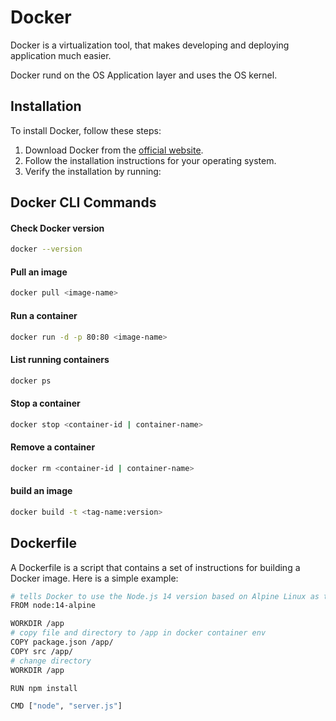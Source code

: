# Docker

Docker is a virtualization tool, that makes developing and deploying application much easier. 

Docker rund on the OS Application layer and uses the OS kernel.

## Installation

To install Docker, follow these steps:

1. Download Docker from the [official website](https://www.docker.com/get-started).
2. Follow the installation instructions for your operating system.
3. Verify the installation by running:


## Docker CLI Commands

#### Check Docker version
   ```sh
   docker --version
   ```

#### Pull an image
   ```sh
   docker pull <image-name>
   ```

#### Run a container
   ```sh
   docker run -d -p 80:80 <image-name>
   ```
#### List running containers
   ```sh
   docker ps
   ```

#### Stop a container
   ```sh
   docker stop <container-id | container-name>

   ```
   

#### Remove a container
   ```sh
   docker rm <container-id | container-name>

   ```
   

#### build an image
   ```sh
   docker build -t <tag-name:version>

   ```
   
## Dockerfile
A Dockerfile is a script that contains a set of instructions for building a Docker image. Here is a simple example:
```sh
# tells Docker to use the Node.js 14 version based on Alpine Linux as the base image for your container.
FROM node:14-alpine

WORKDIR /app
# copy file and directory to /app in docker container env
COPY package.json /app/
COPY src /app/
# change directory
WORKDIR /app

RUN npm install

CMD ["node", "server.js"]
```
   



